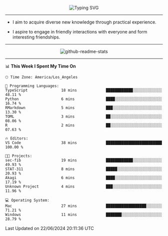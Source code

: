 <p align="center">
  <img src="https://readme-typing-svg.demolab.com?font=Fira+Code&weight=500&size=32&duration=2500&pause=1600&center=true&vCenter=true&random=false&width=1024&height=64&lines=Hi+there+%F0%9F%91%8B;I'm+delighted+you+could+make+it+here+%F0%9F%8E%89;I'm+Harry%2C+a+college+student+still+finding+my+way" alt="Typing SVG" />
</p>


---


- I aim to acquire diverse new knowledge through practical experience.

- I aspire to engage in friendly interactions with everyone and form interesting friendships.


---


<p align="center">
  <img src="https://github-readme-stats.vercel.app/api?username=Harry-Jing&show_icons=true" alt="github-readme-stats"/>
</p>


---

<!--START_SECTION:waka-->
📊 **This Week I Spent My Time On** 

```text
🕑︎ Time Zone: America/Los_Angeles

💬 Programming Languages: 
TypeScript               18 mins             ████████████░░░░░░░░░░░░░   48.11 % 
Python                   6 mins              ████░░░░░░░░░░░░░░░░░░░░░   16.74 % 
RMarkdown                5 mins              ███░░░░░░░░░░░░░░░░░░░░░░   13.30 % 
TOML                     3 mins              ██░░░░░░░░░░░░░░░░░░░░░░░   08.06 % 
R                        2 mins              ██░░░░░░░░░░░░░░░░░░░░░░░   07.63 % 

🔥 Editors: 
VS Code                  38 mins             █████████████████████████   100.00 % 

🐱‍💻 Projects: 
sec-fib                  19 mins             ████████████░░░░░░░░░░░░░   49.93 % 
STAT-311                 8 mins              █████░░░░░░░░░░░░░░░░░░░░   20.93 % 
Akagi                    6 mins              ████░░░░░░░░░░░░░░░░░░░░░   17.19 % 
Unknown Project          4 mins              ███░░░░░░░░░░░░░░░░░░░░░░   11.96 % 

💻 Operating System: 
Mac                      27 mins             ██████████████████░░░░░░░   71.21 % 
Windows                  11 mins             ███████░░░░░░░░░░░░░░░░░░   28.79 % 
```


 Last Updated on 22/06/2024 20:11:36 UTC
<!--END_SECTION:waka-->
